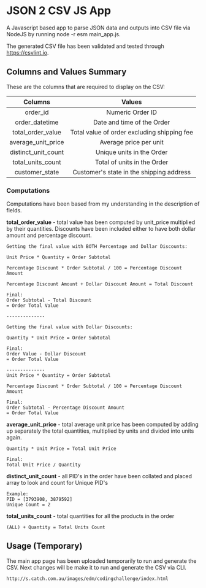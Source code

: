 # JSON 2 CSV JS App

A Javascript based app to parse JSON data and outputs into CSV file via NodeJS by running node -r esm main_app.js.

The generated CSV file has been validated and tested through https://csvlint.io. 

## Columns and Values Summary

These are the columns that are required to display on the CSV:

| Columns | Values
| :---: | :---: |
| order_id | Numeric Order ID |
| order_datetime | Date and time of the Order |
| total_order_value | Total value of order excluding shipping fee |
| average_unit_price | Average price per unit |
| distinct_unit_count | Unique units in the Order |
| total_units_count | Total of units in the Order |
| customer_state | Customer's state in the shipping address |

### Computations

Computations have been based from my understanding in the description of fields.

**total_order_value** - total value has been computed by unit_price multiplied by their quantities. Discounts have been included either to have both dollar amount and percentage discount.

```
Getting the final value with BOTH Percentage and Dollar Discounts:

Unit Price * Quantity = Order Subtotal

Percentage Discount * Order Subtotal / 100 = Percentage Discount Amount

Percentage Discount Amount + Dollar Discount Amount = Total Discount

Final:
Order Subtotal - Total Discount
= Order Total Value

--------------

Getting the final value with Dollar Discounts:

Quantity * Unit Price = Order Subtotal

Final:
Order Value - Dollar Discount
= Order Total Value

--------------
Unit Price * Quantity = Order Subtotal

Percentage Discount * Order Subtotal / 100 = Percentage Discount Amount

Final:
Order Subtotal - Percentage Discount Amount
= Order Total Value
```

**average_unit_price** - total average unit price has been computed by adding up separately the total quantities, multiplied by units and divided into units again.

```
Quantity * Unit Price = Total Unit Price

Final:
Total Unit Price / Quantity
```

**distinct_unit_count** - all PID's in the order have been collated and placed array to look and count for Unique PID's 

```
Example:
PID = [3793908, 3879592]
Unique Count = 2
```

**total_units_count** - total quantities for all the products in the order

```
(ALL) + Quantity = Total Units Count
```

## Usage (Temporary)

The main app page has been uploaded temporarily to run and generate the CSV. Next changes will be make it to run and generate the CSV via CLI.

```
http://s.catch.com.au/images/edm/codingchallenge/index.html
```